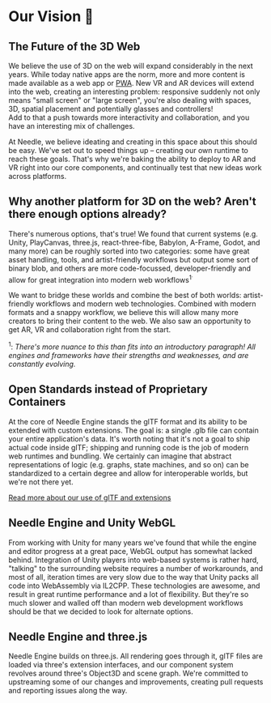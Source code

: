 # Our Vision 🔮

## The Future of the 3D Web

We believe the use of 3D on the web will expand considerably in the next years. While today native apps are the norm, more and more content is made available as a web app or [PWA](https://web.dev/progressive-web-apps/).  New VR and AR devices will extend into the web, creating an interesting problem: responsive suddenly not only means  "small screen" or "large screen", you're also dealing with spaces, 3D, spatial placement and potentially glasses and controllers!  
Add to that a push towards more interactivity and collaboration, and you have an interesting mix of challenges.  

At Needle, we believe ideating and creating in this space about this should be easy. We've set out to speed things up – creating our own runtime to reach these goals. That's why we're baking the ability to deploy to AR and VR right into our core components, and continually test that new ideas work across platforms. 

## Why another platform for 3D on the web? Aren't there enough options already?

There's numerous options, that's true! We found that current systems (e.g. Unity, PlayCanvas, three.js, react-three-fibe, Babylon, A-Frame, Godot, and many more) can be roughly sorted into two categories: some have great asset handling, tools, and artist-friendly workflows but output some sort of binary blob, and others are more code-focussed, developer-friendly and allow for great integration into modern web workflows<sup>1<sup>.  

We want to bridge these worlds and combine the best of both worlds: artist-friendly workflows and modern web technologies. Combined with modern formats and a snappy workflow, we believe this will allow many more creators to bring their content to the web. We also saw an opportunity to get AR, VR and collaboration right from the start.  
  
<sup>1</sup>: _There's more nuance to this than fits into an introductory paragraph! All engines and frameworks have their strengths and weaknesses, and are constantly evolving._
  
## Open Standards instead of Proprietary Containers

At the core of Needle Engine stands the glTF format and its ability to be extended with custom extensions. The goal is: a single .glb file can contain your entire application's data. It's worth noting that it's not a goal to ship actual code inside glTF; shipping and running code is the job of modern web runtimes and bundling. We certainly can imagine that abstract representations of logic (e.g. graphs, state machines, and so on) can be standardized to a certain degree and allow for interoperable worlds, but we're not there yet.  
  
[Read more about our use of glTF and extensions](./technical-overview.md)
  
## Needle Engine and Unity WebGL

From working with Unity for many years we've found that while the engine and editor progress at a great pace, WebGL output has somewhat lacked behind. Integration of Unity players into web-based systems is rather hard, "talking" to the surrounding website requires a number of workarounds, and most of all, iteration times are very slow due to the way that Unity packs all code into WebAssembly via IL2CPP. These technologies are awesome, and result in great runtime performance and a lot of flexibility. But they're so much slower and walled off than modern web development workflows should be that we decided to look for alternate options.  

## Needle Engine and three.js

Needle Engine builds on three.js. All rendering goes through it, glTF files are loaded via three's extension interfaces, and our component system revolves around three's Object3D and scene graph. We're committed to upstreaming some of our changes and improvements, creating pull requests and reporting issues along the way.  
